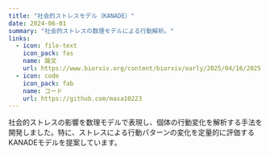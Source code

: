 ```yaml
---
title: "社会的ストレスモデル（KANADE）"
date: 2024-06-01
summary: "社会的ストレスの数理モデルによる行動解析。"
links:
  - icon: file-text
    icon_pack: fas
    name: 論文
    url: https://www.biorxiv.org/content/biorxiv/early/2025/04/16/2025.04.10.648296.full.pdf
  - icon: code
    icon_pack: fab
    name: コード
    url: https://github.com/masa10223
---
```


社会的ストレスの影響を数理モデルで表現し、個体の行動変化を解析する手法を開発しました。特に、ストレスによる行動パターンの変化を定量的に評価するKANADEモデルを提案しています。
